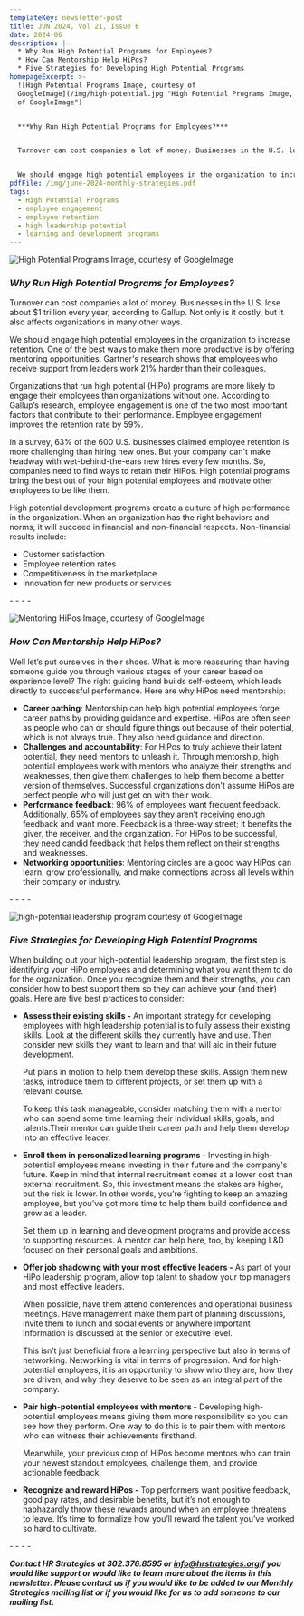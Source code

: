 ```yaml
---
templateKey: newsletter-post
title: JUN 2024, Vol 21, Issue 6
date: 2024-06
description: |-
  * Why Run High Potential Programs for Employees?
  * How Can Mentorship Help HiPos?
  * Five Strategies for Developing High Potential Programs
homepageExcerpt: >-
  ![High Potential Programs Image, courtesy of
  GoogleImage](/img/high-potential.jpg "High Potential Programs Image, courtesy
  of GoogleImage")


  ***Why Run High Potential Programs for Employees?***


  Turnover can cost companies a lot of money. Businesses in the U.S. lose about $1 trillion every year, according to Gallup. Not only is it costly, but it also affects organizations in many other ways.


  We should engage high potential employees in the organization to increase retention. One of the best ways to make them more productive is by offering mentoring opportunities. Gartner's research shows that employees who receive support from leaders work 21% harder than their colleagues.
pdfFile: /img/june-2024-monthly-strategies.pdf
tags:
  - High Potential Programs
  - employee engagement
  - employee retention
  - high leadership potential
  - learning and development programs
---
```

![High Potential Programs Image, courtesy of GoogleImage](/img/high-potential.jpg "High Potential Programs Image, courtesy of GoogleImage")

### ***Why Run High Potential Programs for Employees?***

Turnover can cost companies a lot of money. Businesses in the U.S. lose about $1 trillion every year, according to Gallup. Not only is it costly, but it also affects organizations in many other ways.

We should engage high potential employees in the organization to increase retention. One of the best ways to make them more productive is by offering mentoring opportunities. Gartner's research shows that employees who receive support from leaders work 21% harder than their colleagues.

Organizations that run high potential (HiPo) programs are more likely to engage their employees than organizations without one. According to Gallup’s research, employee engagement is one of the two most important factors that contribute to their performance. Employee engagement improves the retention rate by 59%.

In a survey, 63% of the 600 U.S. businesses claimed employee retention is more challenging than hiring new ones. But your company can't make headway with wet-behind-the-ears new hires every few months. So, companies need to find ways to retain their HiPos. High potential programs bring the best out of your high potential employees and motivate other employees to be like them.

High potential development programs create a culture of high performance in the organization. When an organization has the right behaviors and norms, it will succeed in financial and non-financial respects. Non-financial results include:

* Customer satisfaction
* Employee retention rates
* Competitiveness in the marketplace
* Innovation for new products or services

\-﻿ - - -

![Mentoring HiPos Image, courtesy of GoogleImage ](/img/mentoring-high-potential.jpg "Mentoring HiPos Image, courtesy of GoogleImage ")

### ***How Can Mentorship Help HiPos?***

Well let’s put ourselves in their shoes. What is more reassuring than having someone guide you through various stages of your career based on experience level? The right guiding hand builds self-esteem, which leads directly to successful performance. Here are why HiPos need mentorship:

* **Career pathing**: Mentorship can help high potential employees forge career paths by providing guidance and expertise. HiPos are often seen as people who can or should figure things out because of their potential, which is not always true. They also need guidance and direction.
* **Challenges and accountability**: For HiPos to truly achieve their latent potential, they need mentors to unleash it. Through mentorship, high potential employees work with mentors who analyze their strengths and weaknesses, then give them challenges to help them become a better version of themselves. Successful organizations don't assume HiPos are perfect people who will just get on with their work.
* **Performance feedback**: 96% of employees want frequent feedback. Additionally, 65% of employees say they aren’t receiving enough feedback and want more. Feedback is a three-way street; it benefits the giver, the receiver, and the organization. For HiPos to be successful, they need candid feedback that helps them reflect on their strengths and weaknesses.
* **Networking opportunities**: Mentoring circles are a good way HiPos can learn, grow professionally, and make connections across all levels within their company or industry.

\-﻿ - - -

![high-potential leadership program courtesy of GoogleImage](/img/high-potential-programs.jpg "high-potential leadership program courtesy of GoogleImage")

### ***Five Strategies for Developing High Potential Programs***

When building out your high-potential leadership program, the first step is identifying your HiPo employees and determining what you want them to do for the organization. Once you recognize them and their strengths, you can consider how to best support them so they can achieve your (and their) goals. Here are five best practices to consider:

* **Assess their existing skills -** An important strategy for developing employees with high leadership potential is to fully assess their existing skills. Look at the different skills they currently have and use. Then consider new skills they want to learn and that will aid in their future development.

  Put plans in motion to help them develop these skills. Assign them new tasks, introduce them to different projects, or set them up with a relevant course.

  To keep this task manageable, consider matching them with a mentor who can spend some time learning their individual skills, goals, and talents.Their mentor can guide their career path and help them develop into an effective leader.
* **Enroll them in personalized learning programs -** Investing in high-potential employees means investing in their future and the company's future. Keep in mind that internal recruitment comes at a lower cost than external recruitment. So, this investment means the stakes are higher, but the risk is lower. In other words, you’re fighting to keep an amazing employee, but you’ve got more time to help them build confidence and grow as a leader.

  Set them up in learning and development programs and provide access to supporting resources. A mentor can help here, too, by keeping L&D focused on their personal goals and ambitions.
* **Offer job shadowing with your most effective leaders -** As part of your HiPo leadership program, allow top talent to shadow your top managers and most effective leaders.

  When possible, have them attend conferences and operational business meetings. Have management make them part of planning discussions, invite them to lunch and social events or anywhere important information is discussed at the senior or executive level.

  This isn’t just beneficial from a learning perspective but also in terms of networking. Networking is vital in terms of progression. And for high-potential employees, it is an opportunity to show who they are, how they are driven, and why they deserve to be seen as an integral part of the company.
* **Pair high-potential employees with mentors -** Developing high-potential employees means giving them more responsibility so you can see how they perform. One way to do this is to pair them with mentors who can witness their achievements firsthand.

  Meanwhile, your previous crop of HiPos become mentors who can train your newest standout employees, challenge them, and provide actionable feedback.
* **Recognize and reward HiPos -** Top performers want positive feedback, good pay rates, and desirable benefits, but it’s not enough to haphazardly throw these rewards around when an employee threatens to leave. It’s time to formalize how you’ll reward the talent you’ve worked so hard to cultivate.

\-﻿ - - -

***Contact HR Strategies at 302.376.8595 or [info@hrstrategies.org](mailto:info@hrstrategies.org)if you would like support or would like to learn more about the items in this newsletter. Please contact us if you would like to be added to our Monthly Strategies mailing list or if you would like for us to add someone to our mailing list.***